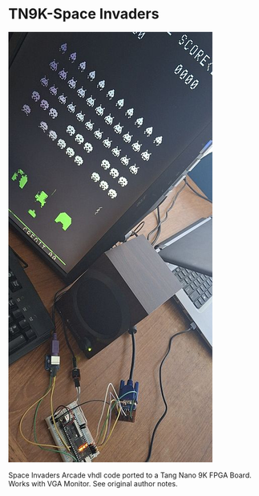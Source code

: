 # TN9K-Space Invaders
![Model](TN9K-Invaders.jpg)

Space Invaders Arcade vhdl code ported to a Tang Nano 9K FPGA Board. Works with VGA Monitor. See original author notes.
